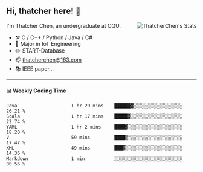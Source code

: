 ## Hi, thatcher here! :wave:

<img align="right" src="https://github-readme-stats.vercel.app/api?username=thatcherchen&title_color=333&text_color=777" alt="ThatcherChen's Stats" >

I'm Thatcher Chen, an undergraduate at CQU.

- :hammer_and_pick:  C / C++ / Python / Java / C# 
- :seedling:  Major in IoT Engineering
- :pencil2: START-Database
- :mailbox: thatcherchen@163.com
- :books: IEEE paper...

---

#### :bar_chart: Weekly Coding Time

<!--START_SECTION:waka-->

```text
Java                    1 hr 29 mins    ██████▓░░░░░░░░░░░░░░░░░░   26.21 %
Scala                   1 hr 17 mins    █████▓░░░░░░░░░░░░░░░░░░░   22.74 %
YAML                    1 hr 2 mins     ████▓░░░░░░░░░░░░░░░░░░░░   18.20 %
V                       59 mins         ████▒░░░░░░░░░░░░░░░░░░░░   17.47 %
XML                     49 mins         ███▓░░░░░░░░░░░░░░░░░░░░░   14.36 %
Markdown                1 min           ░░░░░░░░░░░░░░░░░░░░░░░░░   00.56 %
```

<!--END_SECTION:waka-->
